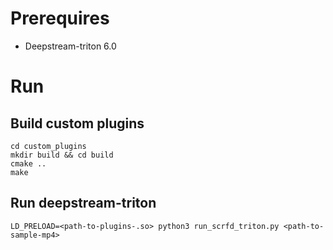 # Prerequires
- Deepstream-triton 6.0
# Run
## Build custom plugins
```
cd custom_plugins
mkdir build && cd build
cmake ..
make
```
## Run deepstream-triton
```
LD_PRELOAD=<path-to-plugins-.so> python3 run_scrfd_triton.py <path-to-sample-mp4>
```
